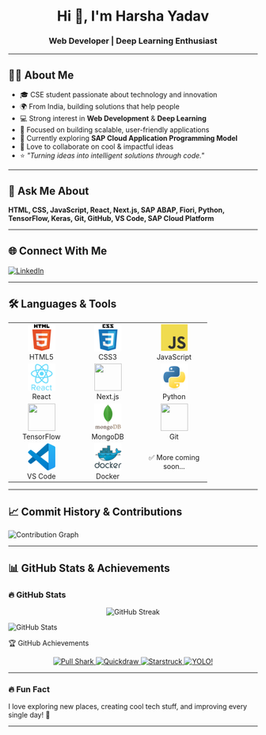 <h1 align="center">Hi 👋, I'm Harsha Yadav</h1>
<h3 align="center">Web Developer | Deep Learning Enthusiast 

---

## 👩‍💻 About Me
- 🎓 CSE student passionate about technology and innovation  
- 🌍 From India, building solutions that help people  
- 💻 Strong interest in **Web Development** & **Deep Learning**  
- 🚀 Focused on building scalable, user-friendly applications  
- 🧠 Currently exploring **SAP Cloud Application Programming Model**  
- 🤝 Love to collaborate on cool & impactful ideas  
- ⭐ *"Turning ideas into intelligent solutions through code."*

---

## 💬 Ask Me About
**HTML, CSS, JavaScript, React, Next.js, SAP ABAP, Fiori, Python, TensorFlow, Keras, Git, GitHub, VS Code, SAP Cloud Platform**

---

## 🌐 Connect With Me
<p align="left">
  <a href="https://linkedin.com/in/harsha-yadav-637345273" target="_blank">
    <img align="center" src="https://raw.githubusercontent.com/rahuldkjain/github-profile-readme-generator/master/src/images/icons/Social/linked-in-alt.svg" alt="LinkedIn" height="40" width="50" />
  </a>
</p>

---


## 🛠️ Languages & Tools
<table>
  <tr>
    <td align="center" width="120">
      <img src="https://raw.githubusercontent.com/devicons/devicon/master/icons/html5/html5-original-wordmark.svg" width="55" height="55"/><br>HTML5
    </td>
    <td align="center" width="120">
      <img src="https://raw.githubusercontent.com/devicons/devicon/master/icons/css3/css3-original-wordmark.svg" width="55" height="55"/><br>CSS3
    </td>
    <td align="center" width="120">
      <img src="https://raw.githubusercontent.com/devicons/devicon/master/icons/javascript/javascript-original.svg" width="55" height="55"/><br>JavaScript
    </td>
  </tr>
  <tr>
    <td align="center" width="120">
      <img src="https://raw.githubusercontent.com/devicons/devicon/master/icons/react/react-original-wordmark.svg" width="55" height="55"/><br>React
    </td>
    <td align="center" width="120">
      <img src="https://cdn.worldvectorlogo.com/logos/nextjs-2.svg" width="55" height="55"/><br>Next.js
    </td>
    <td align="center" width="120">
      <img src="https://raw.githubusercontent.com/devicons/devicon/master/icons/python/python-original.svg" width="55" height="55"/><br>Python
    </td>
  </tr>
  <tr>
    <td align="center" width="120">
      <img src="https://upload.wikimedia.org/wikipedia/commons/2/2d/Tensorflow_logo.svg" width="55" height="55"/><br>TensorFlow
    </td>
    <td align="center" width="120">
      <img src="https://raw.githubusercontent.com/devicons/devicon/master/icons/mongodb/mongodb-original-wordmark.svg" width="55" height="55"/><br>MongoDB
    </td>
    <td align="center" width="120">
      <img src="https://www.vectorlogo.zone/logos/git-scm/git-scm-icon.svg" width="55" height="55"/><br>Git
    </td>
  </tr>
  <tr>
    <td align="center" width="120">
      <img src="https://raw.githubusercontent.com/devicons/devicon/master/icons/vscode/vscode-original.svg" width="55" height="55"/><br>VS Code
    </td>
    <td align="center" width="120">
      <img src="https://raw.githubusercontent.com/devicons/devicon/master/icons/docker/docker-original-wordmark.svg" width="55" height="55"/><br>Docker
    </td>
    <td align="center" width="120">
      ✅ More coming soon...
    </td>
  </tr>
</table>


---

## 📈 Commit History & Contributions
<p align="left">
  <img src="https://github-readme-activity-graph.vercel.app/graph?username=HARShaaYadav&theme=tokyo-night" alt="Contribution Graph" />
</p>

---
## 📊 GitHub Stats & Achievements

### 🔥 GitHub Stats
<p align="center">
  <img src="https://streak-stats.demolab.com?user=HARShaaYadav&theme=tokyonight" alt="GitHub Streak" />
</p>


<p align="left">
  <img src="https://github-readme-stats.vercel.app/api?username=HARShaaYadav&show_icons=true&theme=tokyonight" alt="GitHub Stats" />
</p>
🏆 GitHub Achievements



<p align="center">
  <a href="https://github.com/HARShaaYadav">
    <img src="https://github.githubassets.com/images/modules/profile/achievements/pull-shark-default.png" width="80" title="Pull Shark"/>
    <img src="https://github.githubassets.com/images/modules/profile/achievements/quickdraw-default.png" width="80" title="Quickdraw"/>
    <img src="https://github.githubassets.com/images/modules/profile/achievements/starstruck-default.png" width="80" title="Starstruck"/>
    <img src="https://github.githubassets.com/images/modules/profile/achievements/yolo-default.png" width="80" title="YOLO!"/>
  </a>
</p>




---


### 🔥 Fun Fact  
I love exploring new places, creating cool tech stuff, and improving every single day! 🚀

---


